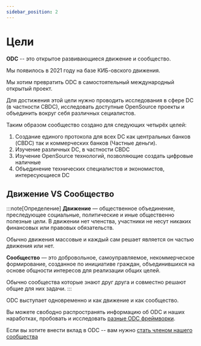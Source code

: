 ```yaml
---
sidebar_position: 2
---
```

# Цели

**ODC** --
это открытое развивающиеся движение 
и сообщество.

Мы появилось в 2021 году на базе КИБ-овского движения. 

Мы хотим превратить ODC в самостоятельный 
международный 
открытый проект.

Для достижения этой цели 
нужно проводить исследования в сфере DC (в частности CBDC),
исследовать доступные OpenSource проекты
и объединить вокруг себя различных
сециалистов. 

Таким образом сообщество
создано для следующих четырёх целей:
1. Создание единого протокола для всех DC как центральных банков (CBDC) так и коммерческих банков (Частные деньги).
1. Изучение различных DC, в частности CBDC
2. Изучение OpenSource технологий, позволяющие создать цифровые наличные
3. Объединение технических специалистов и экономистов, интересующиеся DC





## Движение VS Сообщество



:::note[Определение]
**Движение** — общественное объединение,
преследующее социальные, политические и иные общественно полезные цели.
В движении нет членства, участники 
не несут никаких финансовых или правовых обязательств.

Обычно движения массовые и каждый сам решает
является он частью движения или нет.

**Сообщество** — это добровольное, самоуправляемое, 
некоммерческое формирование, созданное по инициативе граждан, 
объединившихся на основе общности интересов для реализации 
общих целей. 

Обычно сообщества которые знают друг друга и совместно решают общие 
для них задачи.
:::

ODC выступает одновременно и как движение
и как сообщество.

Вы можете свободно распространять информацию об ODC
и наших наработках, 
пробовать и исследовать 
[разные ODC фреймворки](../../project3/fraimworks/index.md).

Если вы хотите внести вклад в ODC --
вам нужно 
[стать членом нашего сообщества](../participants/join-to-us.md)
